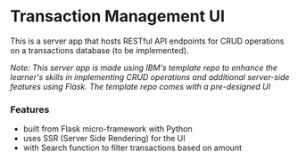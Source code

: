 # Transaction Management UI
This is a server app that hosts RESTful API endpoints for CRUD operations on a transactions database (to be implemented).

*Note: This server app is made using IBM's template repo to enhance the learner's skills in implementing CRUD operations and additional server-side features using Flask. The template repo comes with a pre-designed UI*

### Features
- built from Flask micro-framework with Python
- uses SSR (Server Side Rendering) for the UI
- with Search function to filter transactions based on amount
